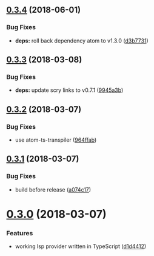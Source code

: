 <a name="0.3.4"></a>
## [0.3.4](https://github.com/crystal-lang-tools/atom-ide-crystal/compare/v0.3.3...v0.3.4) (2018-06-01)


### Bug Fixes

* **deps:** roll back dependency atom to v1.3.0 ([d3b7731](https://github.com/crystal-lang-tools/atom-ide-crystal/commit/d3b7731))

<a name="0.3.3"></a>
## [0.3.3](https://github.com/crystal-lang-tools/atom-ide-crystal/compare/v0.3.2...v0.3.3) (2018-03-08)


### Bug Fixes

* **deps:** update scry links to v0.7.1 ([9945a3b](https://github.com/crystal-lang-tools/atom-ide-crystal/commit/9945a3b))

<a name="0.3.2"></a>
## [0.3.2](https://github.com/crystal-lang-tools/atom-ide-crystal/compare/v0.3.1...v0.3.2) (2018-03-07)


### Bug Fixes

* use atom-ts-transpiler ([964ffab](https://github.com/crystal-lang-tools/atom-ide-crystal/commit/964ffab))

<a name="0.3.1"></a>
## [0.3.1](https://github.com/crystal-lang-tools/atom-ide-crystal/compare/v0.3.0...v0.3.1) (2018-03-07)


### Bug Fixes

* build before release ([a074c17](https://github.com/crystal-lang-tools/atom-ide-crystal/commit/a074c17))

<a name="0.3.0"></a>
# [0.3.0](https://github.com/crystal-lang-tools/atom-ide-crystal/compare/v0.2.3...v0.3.0) (2018-03-07)


### Features

* working lsp provider written in TypeScript ([d1d4412](https://github.com/crystal-lang-tools/atom-ide-crystal/commit/d1d4412))
